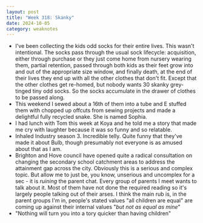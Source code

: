 ```yaml
---
layout: post
title: "Week 318: Skanky"
date: 2024-10-05
category: weaknotes
---
```

* I've been collecting the kids odd socks for their entire lives. This wasn't intentional. The socks pass through the usual sock lifecycle: acquisition, either through purchase or they just come home from nursery wearing them, partial retention, passed through both kids as their feet grow into and out of the appropriate size window, and finally death, at the end of their lives they end up with all the other clothes that don't fit. Except that the other clothes get re-homed, but nobody wants 30 skanky grey-tinged tiny odd socks. So the socks accumulate in the drawer of clothes to be passed along.
* This weekend I sewed about a 16th of them into a tube and E stuffed them with chopped up offcuts from sewing projects and made a delightful fully recycled snake. She is named Sophia.
* I had lunch with Tom this week at Koya and he told me a story that made me cry with laughter because it was so funny and so relatable.
* Inhaled Industry season 3. Incredible telly. Quite funny that they've made it about Bulb, though presumably not everyone is as amused about that as I am.
* Brighton and Hove council have opened quite a radical consultation on changing the secondary school catchment areas to address the attainment gap across the city. Obviously this is a serious and complex topic. But allow me to just be, you know, unserious and uncomplex for a sec - it is _ruining_ the parent chat. Every group of parents I meet wants to talk about it. Most of them have not done the required reading so it's largely people talking out of their arses. I think the main rub is, in the parent groups I'm in, people's stated values "all children are equal" are coming up against their internal values "_but not as equal as mine_"
* "Nothing will turn you into a tory quicker than having children"

